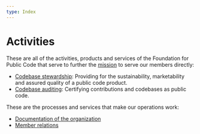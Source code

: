 ```yaml
---
type: Index
---
```


# Activities

These are all of the activities, products and services of the Foundation for Public Code that serve to further the [mission](../organization/mission.md) to serve our members directly:

* [Codebase stewardship](codebase-stewardship/index.md): Providing for the sustainability, marketability and assured quality of a public code product.
* [Codebase auditing](codebase-auditing/index.md): Certifying contributions and codebases as public code.

These are the processes and services that make our operations work:

* [Documentation of the organization](documentation/index.md)
* [Member relations](member/index.md)
